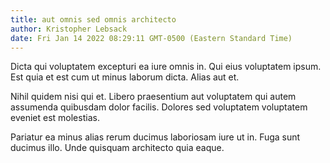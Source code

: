 ```yaml
---
title: aut omnis sed omnis architecto
author: Kristopher Lebsack
date: Fri Jan 14 2022 08:29:11 GMT-0500 (Eastern Standard Time)
---
```

Dicta qui voluptatem excepturi ea iure omnis in. Qui eius voluptatem ipsum. Est quia et est cum ut minus laborum dicta. Alias aut et.

 Nihil quidem nisi qui et. Libero praesentium aut voluptatem qui autem assumenda quibusdam dolor facilis. Dolores sed voluptatem voluptatem eveniet est molestias.

 Pariatur ea minus alias rerum ducimus laboriosam iure ut in. Fuga sunt ducimus illo. Unde quisquam architecto quia eaque.